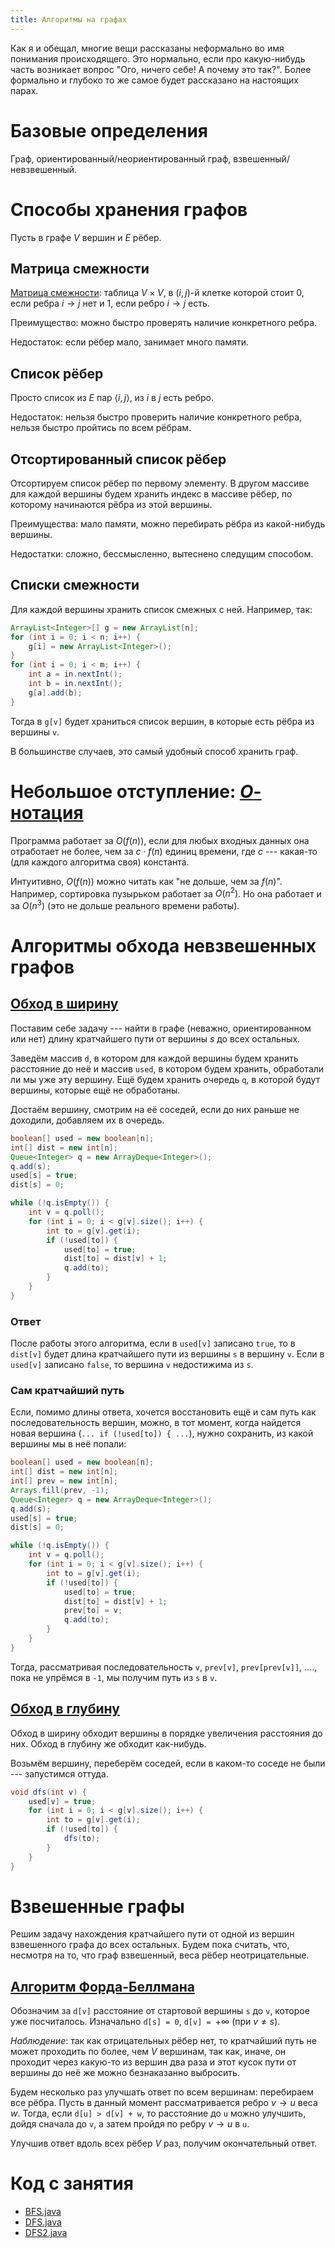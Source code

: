 ```yaml
---
title: Алгоритмы на графах
---
```


Как я и обещал, многие вещи рассказаны неформально во имя понимания происходящего.
Это нормально, если про какую-нибудь часть возникает вопрос "Ого, ничего себе!
А почему это так?".
Более формально и глубоко то же самое будет рассказано на настоящих парах.

Базовые определения
===================

Граф, ориентированный/неориентированный граф, взвешенный/невзвешенный.

Способы хранения графов
=======================

Пусть в графе $V$ вершин и $E$ рёбер.

Матрица смежности
-----------------

[Матрица смежности](http://ru.wikipedia.org/wiki/Матрица_смежности): таблица
$V \times V$, в $(i, j)$-й клетке которой стоит 0, если ребра $i \to j$ нет и
1, если ребро $i \to j$ есть. 

Преимущество: можно быстро проверять наличие конкретного ребра.

Недостаток: если рёбер мало, занимает много памяти.

Список рёбер
------------

Просто список из $E$ пар $\langle i, j \rangle$, из $i$ в $j$ есть ребро.

Недостаток: нельзя быстро проверить наличие конкретного ребра, нельзя быстро
пройтись по всем рёбрам.

Отсортированный список рёбер
----------------------------

Отсортируем список рёбер по первому элементу. В другом массиве для каждой вершины
будем хранить индекс в массиве рёбер, по которому начинаются рёбра из этой вершины.

Преимущества: мало памяти, можно перебирать рёбра из какой-нибудь вершины.

Недостатки: сложно, бессмысленно, вытеснено следущим способом.

Списки смежности
----------------

Для каждой вершины хранить список смежных с ней. Например, так:

~~~~~~~~~~~java
ArrayList<Integer>[] g = new ArrayList[n];
for (int i = 0; i < n; i++) {
    g[i] = new ArrayList<Integer>();
}
for (int i = 0; i < m; i++) {
    int a = in.nextInt();
    int b = in.nextInt();
    g[a].add(b);
}
~~~~~~~~~~~~~~~

Тогда в `g[v]` будет храниться список вершин, в которые есть рёбра из вершины `v`.

В большинстве случаев, это самый удобный способ хранить граф.

Небольшое отступление: [$O$-нотация](http://ru.wikipedia.org/wiki/«O»_большое_и_«o»_малое)
==================================

Программа работает за $O(f(n))$, если для любых входных данных она отработает
не более, чем за $c \cdot f(n)$ единиц времени, где $c$ --- какая-то (для каждого
алгоритма своя) константа.

Интуитивно, $O(f(n))$ можно читать как "не дольше, чем за $f(n)$". Например,
сортировка пузырьком работает за $O(n^2)$. Но она работает и за $O(n^3)$ (это
не дольше реального времени работы).

Алгоритмы обхода невзвешенных графов
====================================

[Обход в ширину](http://neerc.ifmo.ru/wiki/index.php?title=Обход_в_ширину)
--------------

Поставим себе задачу --- найти в графе (неважно, ориентированном или нет)
длину кратчайшего пути от вершины $s$ до всех остальных.

Заведём массив `d`, в котором для каждой вершины будем хранить расстояние до неё
и массив `used`, в котором будем хранить, обработали ли мы уже эту вершину.
Ещё будем хранить очередь `q`, в которой будут вершины, которые ещё не обработаны.

Достаём вершину, смотрим на её соседей, если до них раньше не доходили,
добавляем их в очередь.


~~~~~~~~~~~~~~~java
boolean[] used = new boolean[n];
int[] dist = new int[n];
Queue<Integer> q = new ArrayDeque<Integer>();
q.add(s);
used[s] = true;
dist[s] = 0;

while (!q.isEmpty()) {
    int v = q.poll();
    for (int i = 0; i < g[v].size(); i++) {
        int to = g[v].get(i);
        if (!used[to]) {
            used[to] = true;
            dist[to] = dist[v] + 1;
            q.add(to);
        }
    }
}
~~~~~~~~~~~~~~~~~~~

### Ответ ###

После работы этого алгоритма, если в `used[v]` записано `true`, то в `dist[v]`
будет длина кратчайшего пути из вершины `s` в вершину `v`. Если в `used[v]`
записано `false`, то вершина `v` недостижима из `s`.

### Сам кратчайший путь ###

Если, помимо длины ответа, хочется восстановить ещё и сам путь как последовательность
вершин, можно, в тот момент, когда найдется новая вершина (`... if (!used[to]) { ...`),
нужно сохранить, из какой вершины мы в неё попали:

~~~~~~~~~~~~~~~java
boolean[] used = new boolean[n];
int[] dist = new int[n];
int[] prev = new int[n];
Arrays.fill(prev, -1);
Queue<Integer> q = new ArrayDeque<Integer>();
q.add(s);
used[s] = true;
dist[s] = 0;

while (!q.isEmpty()) {
    int v = q.poll();
    for (int i = 0; i < g[v].size(); i++) {
        int to = g[v].get(i);
        if (!used[to]) {
            used[to] = true;
            dist[to] = dist[v] + 1;
            prev[to] = v;
            q.add(to);
        }
    }
}
~~~~~~~~~~~~~~~~~~~

Тогда, рассматривая последовательность `v`, `prev[v]`, `prev[prev[v]]`, ....,
пока не упрёмся в `-1`, мы получим путь из `s` в `v`.

[Обход в глубину](http://neerc.ifmo.ru/wiki/index.php?title=Обход_в_глубину,_цвета_вершин)
-----------------

Обход в ширину обходит вершины в порядке увеличения расстояния до них.
Обход в глубину же обходит как-нибудь.

Возьмём вершину, переберём соседей, если в каком-то соседе не были --- запустимся
оттуда.

~~~~~~~~~~~~~~~java
void dfs(int v) {
    used[v] = true;
    for (int i = 0; i < g[v].size(); i++) {
        int to = g[v].get(i);
        if (!used[to]) {
            dfs(to);
        }
    }
}
~~~~~~~~~~~~~~~~~~~

Взвешенные графы
================

Решим задачу нахождения кратчайшего пути от одной из вершин взвешенного графа
до всех остальных. Будем пока считать, что, несмотря на то, что граф взвешенный,
веса рёбер неотрицательные.

[Алгоритм Форда-Беллмана](http://neerc.ifmo.ru/wiki/index.php?title=Алгоритм_Форда-Беллмана)
-----------------------

Обозначим за `d[v]` расстояние от стартовой вершины `s` до `v`, которое уже
посчиталось. Изначально `d[s] = 0`, `d[v] = `$+\infty$ (при $v \ne s$).

_Наблюдение_: так как отрицательных рёбер нет, то кратчайший путь не может
проходить по более, чем $V$ вершинам, так как, иначе, он проходит через какую-то
из вершин два раза и этот кусок пути от вершины до неё же можно безнаказанно
выбросить.

Будем несколько раз улучшать ответ по всем вершинам: перебираем все рёбра. 
Пусть в данный момент рассматривается ребро $v \to u$ веса $w$. Тогда, если
`d[u] > d[v] + w`, то расстояние до `u` можно улучшить, дойдя сначала до `v`, а
затем пройдя по ребру $v \to u$ в `u`.

Улучшив ответ вдоль всех рёбер $V$ раз, получим окончательный ответ.

Код с занятия
=============

* [BFS.java](/src/BFS.java)
* [DFS.java](/src/DFS.java)
* [DFS2.java](/src/DFS2.java)
